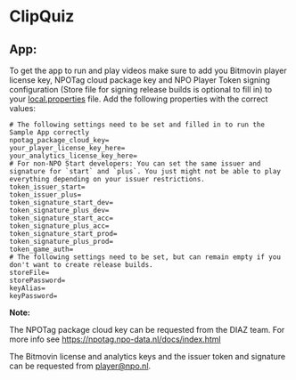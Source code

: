 # ClipQuiz

## App:

To get the app to run and play videos make sure to add you Bitmovin player license key, NPOTag cloud
package key and NPO Player Token signing configuration (Store file for signing release builds is
optional to fill in) to your [local.properties](/local.properties) file. Add the following
properties with the correct values:

```text
# The following settings need to be set and filled in to run the Sample App correctly
npotag_package_cloud_key=
your_player_license_key_here=
your_analytics_license_key_here=
# For non-NPO Start developers: You can set the same issuer and signature for `start` and `plus`. You just might not be able to play everything depending on your issuer restrictions.
token_issuer_start=
token_issuer_plus=
token_signature_start_dev=
token_signature_plus_dev=
token_signature_start_acc=
token_signature_plus_acc=
token_signature_start_prod=
token_signature_plus_prod=
token_game_auth=
# The following settings need to be set, but can remain empty if you don't want to create release builds.
storeFile=
storePassword=
keyAlias=
keyPassword=
```

**Note:**

The NPOTag package cloud key can be requested from the DIAZ team. For more info
see https://npotag.npo-data.nl/docs/index.html

The Bitmovin license and analytics keys and the issuer token and signature can be requested
from [player@npo.nl](mailto:player@npo.nl).
